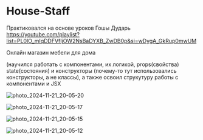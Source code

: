 # House-Staff

Практиковался на основе уроков Гошы Дударь https://youtube.com/playlist?list=PL0lO_mIqDDFVfIjOW2NsBaDYXB_ZwDB0p&si=wDygA_GkRup0mwUM

Онлайн магазин мебели для дома

(научился работать с компонентами, их логикой, props(свойства) state(состояния) и конструкторы (почему-то тут использовались конструкторы, а не классы), а также освоил струкутуру работы с компонентами и JSX


![photo_2024-11-21_20-05-20](https://github.com/user-attachments/assets/4fbf7eb1-bdae-4068-b35a-b34607f5854f)

![photo_2024-11-21_20-05-17](https://github.com/user-attachments/assets/0fb909f8-0a3b-4664-84a1-7507d337da82)

![photo_2024-11-21_20-05-15](https://github.com/user-attachments/assets/85cb71b5-93b6-43f0-9aad-5114c6337633)

![photo_2024-11-21_20-05-12](https://github.com/user-attachments/assets/12e4e848-4393-453e-b62c-8276287037b6)


